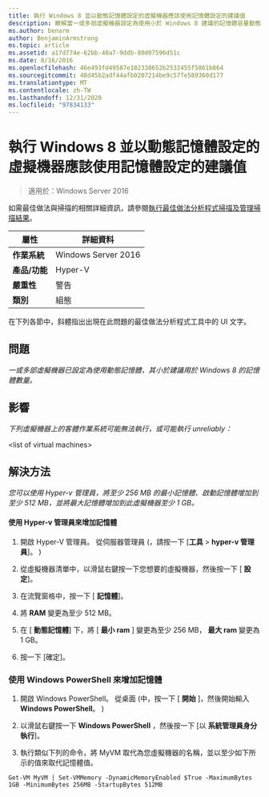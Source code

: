 ```yaml
---
title: 執行 Windows 8 並以動態記憶體設定的虛擬機器應該使用記憶體設定的建議值
description: 瞭解當一或多部虛擬機器設定為使用小於 Windows 8 建議的記憶體容量動態記憶體時，該怎麼辦。
ms.author: benarm
author: BenjaminArmstrong
ms.topic: article
ms.assetid: a17d774e-62bb-40a7-9ddb-80d07596d51c
ms.date: 8/16/2016
ms.openlocfilehash: 46e493fd49587e182338652b2532455f5861b864
ms.sourcegitcommit: 48d45b2adf44afb0207214be9c57fe589360d177
ms.translationtype: MT
ms.contentlocale: zh-TW
ms.lasthandoff: 12/31/2020
ms.locfileid: "97834133"
---
```

# <a name="a-virtual-machine-running-windows-8-and-configured-with-dynamic-memory-should-use-recommended-values-for-memory-settings"></a>執行 Windows 8 並以動態記憶體設定的虛擬機器應該使用記憶體設定的建議值

>適用於：Windows Server 2016

如需最佳做法與掃描的相關詳細資訊，請參閱[執行最佳做法分析程式掃描及管理掃描結果](https://go.microsoft.com/fwlink/p/?LinkID=223177)。

|屬性|詳細資料|
|-|-|
|**作業系統**|Windows Server 2016|
|**產品/功能**|Hyper-V|
|**嚴重性**|警告|
|**類別**|組態|

在下列各節中，斜體指出出現在此問題的最佳做法分析程式工具中的 UI 文字。

## <a name="issue"></a>**問題**
*一或多部虛擬機器已設定為使用動態記憶體，其小於建議用於 Windows 8 的記憶體數量。*

## <a name="impact"></a>**影響**
*下列虛擬機器上的客體作業系統可能無法執行，或可能執行 unreliably：*

\<list of virtual machines>

## <a name="resolution"></a>**解決方法**
*您可以使用 Hyper-v 管理員，將至少 256 MB 的最小記憶體、啟動記憶體增加到至少 512 MB，並將最大記憶體增加到此虛擬機器至少 1 GB。*

#### <a name="increase-memory-using-hyper-v-manager"></a>使用 Hyper-v 管理員來增加記憶體

1.  開啟 Hyper-V 管理員。 從伺服器管理員 (，請按一下 [**工具**  >  **hyper-v 管理員**]。 ) 

2.  從虛擬機器清單中，以滑鼠右鍵按一下您想要的虛擬機器，然後按一下 [ **設定**]。

3.  在流覽窗格中，按一下 [ **記憶體**]。

4.  將 **RAM** 變更為至少 512 MB。

5.  在 [ **動態記憶體**] 下，將 [ **最小 ram** ] 變更為至少 256 MB， **最大 ram** 變更為 1 GB。

6.  按一下 [確定]。

### <a name="increase-memory-using-windows-powershell"></a>使用 Windows PowerShell 來增加記憶體

1.  開啟 Windows PowerShell。 從桌面 (中，按一下 [ **開始** ]，然後開始輸入 **Windows PowerShell**。 ) 

2.  以滑鼠右鍵按一下 **Windows PowerShell** ，然後按一下 [以 **系統管理員身分執行**]。

3.  執行類似下列的命令，將 MyVM 取代為您虛擬機器的名稱，並以至少如下所示的值來取代記憶體值。

```
Get-VM MyVM | Set-VMMemory -DynamicMemoryEnabled $True -MaximumBytes 1GB -MinimumBytes 256MB -StartupBytes 512MB
```



